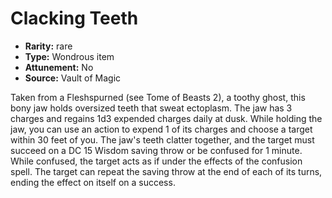 
# Clacking Teeth

* **Rarity:** rare
* **Type:** Wondrous item
* **Attunement:** No
* **Source:** Vault of Magic


Taken from a Fleshspurned (see Tome of Beasts 2), a toothy ghost, this bony jaw holds oversized teeth that sweat ectoplasm. The jaw has 3 charges and regains 1d3 expended charges daily at dusk. While holding the jaw, you can use an action to expend 1 of its charges and choose a target within 30 feet of you. The jaw's teeth clatter together, and the target must succeed on a DC 15 Wisdom saving throw or be confused for 1 minute. While confused, the target acts as if under the effects of the confusion spell. The target can repeat the saving throw at the end of each of its turns, ending the effect on itself on a success.
